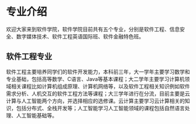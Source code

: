 # 专业介绍<Badge type="tip" text="2024年3月15日" />
欢迎大家来到软件学院，软件学院目前共有五个专业，分别是软件工程、信息安全、数字媒体技术、软件工程英语国际班、软件金融特色班。

## 软件工程专业
软件工程主要培养同学们的软件开发能力，本科前三年，大一学年主要学习数学和专业基础，包括高等数学、C语言、Java等基本课程；大二学年主要学习计算机领域相关课程比如计算机组成原理、计算机网络等，以及软件工程相关知识例如软件需求分析、人机交互的软件工程方法等课程；大三学年进行在分流，目前主要是云计算与人工智能两个方向，并选择相应的选修课。云计算主要学习云计算相关的知识，包括分布式、全栈开发等；人工智能学习人工智能领域的课程包括自然语言处理、人工智能基础等。

